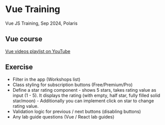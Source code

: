 # Vue Training
Vue JS Training, Sep 2024, Polaris

## Vue course
[Vue videos playlist on YouTube](https://www.youtube.com/playlist?list=PLCk2SWeTHqQjbME3mOg8fOFjHgmj8rsXt)

## Exercise
- Filter in the app (Workshops list)
- Class styling for subscription buttons (Free/Premium/Pro)
- Define a star rating component - shows 5 stars, takes rating value as input (1 - 5). It displays the rating (with empty, half star, fully filled solid star/moon) - Additionally you can implement click on star to change rating value.
- Validation logic for previous / next buttons (disabling buttons)
- Any lab guide questions (Vue / React lab guides)